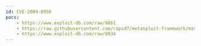```yaml
---
id: CVE-2009-0950
pocs:
    - https://www.exploit-db.com/raw/8861
    - https://raw.githubusercontent.com/rapid7/metasploit-framework/master/modules/exploits/multi/browser/itms_overflow.rb
    - https://www.exploit-db.com/raw/8934
---
```

